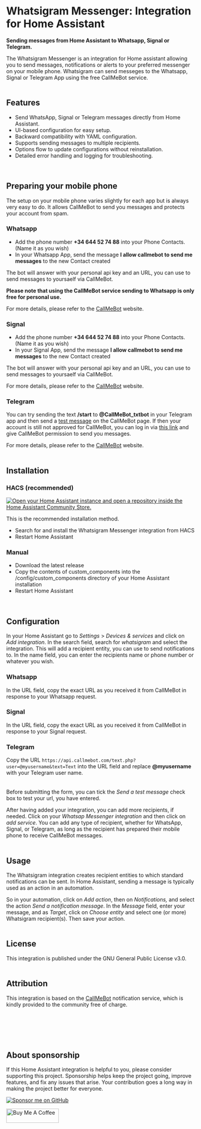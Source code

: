 # Whatsigram Messenger: Integration for Home Assistant
**Sending messages from Home Assistant to Whatsapp, Signal or Telegram.**

The Whatsigram Messenger is an integration for Home assistant allowing you to send messages, notifications or alerts to your preferred messenger on your mobile phone. Whatsigram can send messeges to the Whatsapp, Signal or Telegram App using the free CallMeBot service.
<br />
<br />

## Features
- Send WhatsApp, Signal or Telegram messages directly from Home Assistant.
- UI-based configuration for easy setup.
- Backward compatibility with YAML configuration.
- Supports sending messages to multiple recipients.
- Options flow to update configurations without reinstallation.
- Detailed error handling and logging for troubleshooting.
<br />

## Preparing your mobile phone

The setup on your mobile phone varies slightly for each app but is always very easy to do. It allows CallMeBot to send you messages and protects your account from spam.

### Whatsapp

- Add the phone number **+34 644 52 74 88** into your Phone Contacts. (Name it as you wish)
- In your Whatsapp App, send the message **I allow callmebot to send me messages** to the new Contact created

The bot will answer with your personal api key and an URL, you can use to send messages to yoursaelf via CallMeBot.

**Please note that using the CallMeBot service sending to Whatsapp is only free for personal use.**

For more details, please refer to the [CallMeBot](https://www.callmebot.com/blog/free-api-whatsapp-messages/) website.

### Signal

- Add the phone number **+34 644 52 74 88** into your Phone Contacts. (Name it as you wish)
- In your Signal App, send the message **I allow callmebot to send me messages** to the new Contact created

The bot will answer with your personal api key and an URL, you can use to send messages to yoursaelf via CallMeBot.

For more details, please refer to the [CallMeBot](https://www.callmebot.com/blog/free-api-signal-send-messages/) website.

### Telegram

You can try sending the text **/start** to **@CallMeBot_txtbot** in your Telegram app and then send a [test message](https://www.callmebot.com/blog/telegram-text-messages-from-browser/#google_vignette) on the CallMeBot page. If then your account is still not approved for CallMeBot, you can log in via [this link](https://api2.callmebot.com/txt/login.php) and give CallMeBot permission to send you messages.

For more details, please refer to the [CallMeBot](https://www.callmebot.com/blog/telegram-text-messages/) website.
<br>
<br>
## Installation

### HACS (recommended)
<a href="https://my.home-assistant.io/redirect/hacs_repository/?owner=microteq&amp;repository=whatsigram_messenger&amp;category=integration" target="_blank" rel="noreferrer noopener"><img src="https://my.home-assistant.io/badges/hacs_repository.svg" alt="Open your Home Assistant instance and open a repository inside the Home Assistant Community Store."></a>

This is the recommended installation method.

- Search for and install the Whatsigram Messenger integration from HACS
- Restart Home Assistant

### Manual
- Download the latest release
- Copy the contents of custom_components into the /config/custom_components directory of your Home Assistant installation
- Restart Home Assistant
<br>

## Configuration

In your Home Assistant go to _Settings_ > _Devices & services_ and click on _Add integration_. In the search field, search for _whatsigram_ and select the integration. This will add a recipient entity, you can use to send notifications to. In the name field, you can enter the recipients name or phone number or whatever you wish.

### Whatsapp

In the URL field, copy the exact URL as you received it from CallMeBot in response to your Whatsapp request.

### Signal

In the URL field, copy the exact URL as you received it from CallMeBot in response to your Signal request.

### Telegram

Copy the URL `https://api.callmebot.com/text.php?user=@myusername&text=Text` into the URL field and replace **@myusername** with your Telegram user name.
<br>
<br>
<br>
Before submitting the form, you can tick the _Send a test message_ check box to test your url, you have entered.

After having added your integration, you can add more recipients, if needed. Click on your _Whatsap Messenger integration_ and then click on _add service_. You can add any type of recipient, whether for WhatsApp, Signal, or Telegram, as long as the recipient has prepared their mobile phone to receive CallMeBot messages.
<br>
<br>
## Usage

The Whatsigram integration creates recipient entities to which standard notifications can be sent. In Home Assistant, sending a message is typically used as an action in an automation.

So in your automation, click on _Add action_, then on _Notifications,_ and select the action _Send a notification message_. In the _Message_ field, enter your message, and as _Target_, click on _Choose entity_ and select one (or more) Whatsigram recipient(s). Then save your action.
<br />
<br />

## License

This integration is published under the GNU General Public License v3.0.
<br />
<br />

## Attribution

This integration is based on the [CallMeBot](https://www.callmebot.com/) notification service, which is kindly provided to the community free of charge.
<br />
<br />
<br />
<br />
<br />
<br />

## About sponsorship

If this Home Assistant integration is helpful to you, please consider supporting this project. Sponsorship helps keep the project going, improve features, and fix any issues that arise. Your contribution goes a long way in making the project better for everyone.


[![Sponsor me on GitHub](https://img.shields.io/badge/sponsor-me%20on%20GitHub-green)](https://github.com/sponsors/microteq)

<a href="https://www.buymeacoffee.com/microteq" target="_blank"><img src="https://cdn.buymeacoffee.com/buttons/v2/default-yellow.png" alt="Buy Me A Coffee" style="height: 38px !important;width: 140px !important;" ></a>









